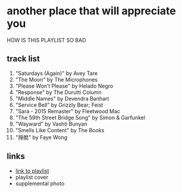 # another place that will appreciate you

HOW IS THIS PLAYLIST SO BAD

## track list

1. "Saturdays (Again)" by Avey Tare
2. "The Moon" by The Microphones
3. "Please Won’t Please" by Helado Negro
4. "Response" by The Durutti Column
5. "Middle Names" by Devendra Banhart
6. "Service Bell" by Grizzly Bear; Feist
7. "Sara - 2015 Remaster" by Fleetwood Mac
8. "The 59th Street Bridge Song" by Simon & Garfunkel
9. "Wayward" by Vashti Bunyan
10. "Smells Like Content" by The Books
11. "掙脫" by Faye Wong

## links

- [link to playlist](https://open.spotify.com/playlist/2mOQvmDVzUaAYuDs8CxVhR)
- playlist cover
- supplemental photo
